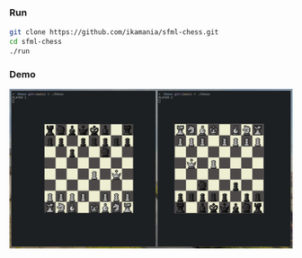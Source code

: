 ### Run 
```bash
git clone https://github.com/ikamania/sfml-chess.git
cd sfml-chess
./run
```
### Demo
![image](https://github.com/ikamania/sfml-chess/blob/9b335c4ad3e92b8f8722be17abdfdb264fd87330/demo.png)
